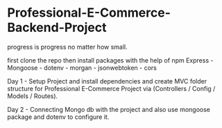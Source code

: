 # Professional-E-Commerce-Backend-Project

progress is progress no matter how small.

first clone the repo
then install packages with the  help of  npm 
Express - Mongoose - dotenv - morgan - jsonwebtoken - cors 

Day 1 - Setup Project and install dependencies and create MVC folder structure for 
        Professional E-Commerce Project via (Controllers / Config / Models / Routes).

Day 2 - Connecting Mongo db with the project and also use mongoose package and dotenv
        to configure it.

 

